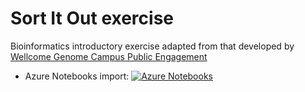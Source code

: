 # Sort It Out exercise

Bioinformatics introductory exercise adapted from that developed by 
[Wellcome Genome Campus Public Engagement](https://publicengagement.wellcomegenomecampus.org/)


* Azure Notebooks import: 
  [![Azure Notebooks](https://notebooks.azure.com/launch.png)
  ](https://notebooks.azure.com/import/gh/ARU-Bioinformatics/sort-it-out/)
